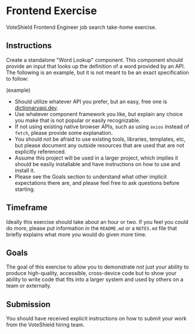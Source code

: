 # Frontend Exercise

VoteShield Frontend Engineer job search take-home exercise.

## Instructions

Create a standalone "Word Lookup" component. This component should provide an input that looks up the definition of a word provided by an API. The following is an example, but it is not meant to be an exact specification to follow:

(example)

- Should utilize whatever API you prefer, but an easy, free one is [dictionaryapi.dev](https://dictionaryapi.dev/).
- Use whatever component framework you like, but explain any choice you make that is not popular or easily recognizable.
- If not using existing native browser APIs, such as using `axios` instead of `fetch`, please provide some explanation.
- You should not be afraid to use existing tools, libraries, templates, etc, but please document any outside resources that are used that are not explicitly referenced.
- Assume this project will be used in a larger project, which implies it should be easily installable and have instructions on how to use and install it.
- Please see the Goals section to understand what other implicit expectations there are, and please feel free to ask questions before starting.

## Timeframe

Ideally this exercise should take about an hour or two. If you feel you could do more, please put information in the `README.md` or a `NOTES.md` file that briefly explains what more you would do given more time.

## Goals

The goal of this exercise to allow you to demonstrate not just your ability to produce high-quality, accessible, cross-device code but to show your ability to write code that fits into a larger system and used by others on a team or externally.

## Submission

You should have received explicit instructions on how to submit your work from the VoteShield hiring team.
